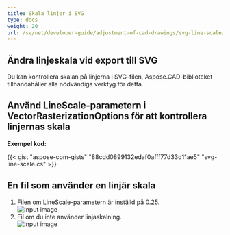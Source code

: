 ```yaml
---
title: Skala linjer i SVG
type: docs
weight: 20
url: /sv/net/developer-guide/adjustment-of-cad-drawings/svg-line-scale/
---
```



## **Ändra linjeskala vid export till SVG**

Du kan kontrollera skalan på linjerna i SVG-filen, Aspose.CAD-biblioteket tillhandahåller alla nödvändiga verktyg för detta.

## **Använd LineScale-parametern i VectorRasterizationOptions för att kontrollera linjernas skala**

**Exempel kod:**

{{< gist "aspose-com-gists" "88cdd0899132edaf0afff77d33d11ae5" "svg-line-scale.cs" >}}


## En fil som använder en linjär skala
1. Filen om LineScale-parametern är inställd på 0.25.<br>
![Input image](/_assets/guide/svg/line_scale_0.25.png)<br>
1. Fil om du inte använder linjaskalning.<br>
![Input image](/_assets/guide/svg/basic_options.png)<br>
